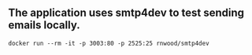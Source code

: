 
## The application uses smtp4dev to test sending emails locally.
``
docker run --rm -it -p 3003:80 -p 2525:25 rnwood/smtp4dev
``